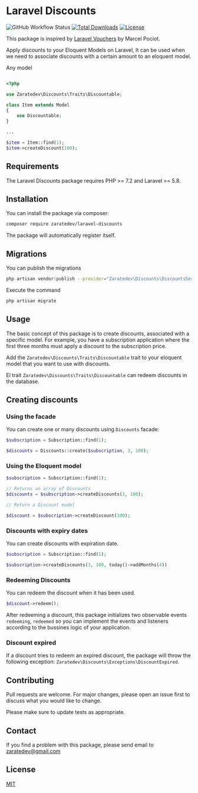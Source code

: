 # Laravel Discounts

![GitHub Workflow Status](https://img.shields.io/github/workflow/status/zaratedev/laravel-discounts/tests?label=Tests)
[![Total Downloads](https://poser.pugx.org/zaratedev/laravel-discounts/downloads)](https://packagist.org/packages/zaratedev/laravel-discounts)
[![License](https://poser.pugx.org/zaratedev/laravel-discounts/license)](https://packagist.org/packages/zaratedev/laravel-discounts)

This package is inspired by [Laravel Vouchers](https://github.com/beyondcode/laravel-vouchers) by Marcel Pociot.

Apply discounts to your Eloquent Models on Laravel, It can be used when we need to associate discounts with a certain amount to an eloquent model.

Any model

```php

<?php

use Zaratedev\Discounts\Traits\Discountable;

class Item extends Model
{
    use Discountable;
}

...

$item = Item::find(1);
$item->createDiscount(100);

```
## Requirements
The Laravel Discounts package requires PHP >= 7.2 and Laravel >= 5.8.

## Installation

You can install the package via composer:

```bash
composer require zaratedev/laravel-discounts
```

The package will automatically register itself.

## Migrations

You can publish the migrations

```bash
php artisan vendor:publish --provider="Zaratedev\Discounts\DiscountsServiceProvider" --tag="migrations"
```

Execute the command
```bash
php artisan migrate
```

## Usage

The basic concept of this package is to create discounts, associated with a specific model. For example, you have a subscription application where the first three months must apply a discount to the subscription price.

Add the `Zaratedev\Discounts\Traits\Discountable` trait to your eloquent model that you want to use with discounts.

El trait `Zaratedev\Discounts\Traits\Discountable` can redeem discounts in the database.

## Creating discounts

### Using the facade

You can create one or many discounts using `Discounts` facade:

```php
$subscription = Subscription::find(1);

$discounts = Discounts::create($subscription, 3, 100);
```

### Using the Eloquent model

```php
$subscription = Subscription::find(1);

// Returns an array of Discounts
$discounts = $subscription->createDiscounts(3, 100);

// Return a Discount model

$discount = $subscription->createDiscount(100);
```

### Discounts with expiry dates

You can create discounts with expiration date.

```php
$subscription = Subscription::find(1);

$subscription->createDiscounts(3, 100, today()->addMonths(4))
```

### Redeeming Discounts

You can redeem the discount when it has been used.

```php
$discount->redeem();
```

After redeeming a discount, this package initializes two observable events `redeeming`, `redeemed` so you can implement the events and listeners according to the bussines logic of your application.

### Discount expired

If a discount tries to redeem an expired discount, the package will throw the following exception: `Zaratedev\Discounts\Exceptions\DiscountExpired`.

## Contributing
Pull requests are welcome. For major changes, please open an issue first to discuss what you would like to change.

Please make sure to update tests as appropriate.

## Contact

If you find a problem with this package, please send email to zaratedev@gmail.com

## License
[MIT](./LICENSE.md)
